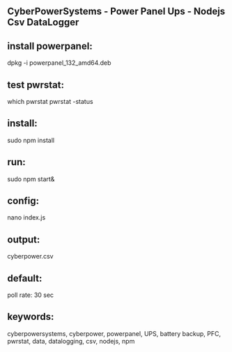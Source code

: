 CyberPowerSystems - Power Panel Ups - Nodejs Csv DataLogger
--------------------
install powerpanel:
----------------
   dpkg -i powerpanel_132_amd64.deb

test pwrstat:
----------------
   which pwrstat
   pwrstat -status

install:
----------------
   sudo npm install

run:
----------------
   sudo npm start&

config:
----------------
   nano index.js

output:
----------------
   cyberpower.csv

default:
----------------
   poll rate: 30 sec



keywords:
----------------
cyberpowersystems, cyberpower, powerpanel, UPS, battery backup, PFC, pwrstat, data, datalogging, csv, nodejs, npm
